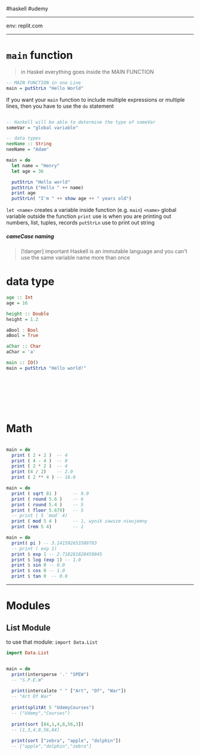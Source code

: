 #haskell #udemy 


---
env: replit.com



---
# `main` function

> in Haskel everything goes inside the MAIN FUNCTION

```haskell
-- MAIN FUNCTION in one Line
main = putStrLn "Hello World"
```

If you want your `main` function to include multiple expressions or multiple lines, then you have to use the `do` statement
```haskell

-- Haskell will be able to determine the type of someVar
someVar = "global variable" 

-- data types
neeName :: String
neeName = "Adam"

main = do
  let name = "Henry"
  let age = 36

  putStrLn "Hello world"
  putStrLn ("Hello " ++ name)
  print age
  putStrLn( "I'm " ++ show age ++ " years old")  
```

`let <name>` creates a variable inside function (e.g. `main`)
`<name>` global variable outside the function
`print` use is when you are printing out numbers, list, tuples, records
`putStrLn` use to print out string

##### *cameCase* naming

>[!danger] important
>Haskell is an immutable language and you can't use the same variable name more than once


# data type
```haskell
age :: Int
age = 16

height :: Double
height = 1.2

aBool : Bool
aBool = True

aChar :: Char
aChar = 'a'

main :: IO()
main = putStrLn "Hello world!"









```


# Math
```haskell

main = do
  print ( 2 + 2 )  -- 4
  print ( 4 - 4 )  -- 0
  print ( 2 * 2 )  -- 4
  print (4 / 2)    -- 2.0
  print ( 2 ** 4 ) -- 16.0

```


```haskell
main = do
  print ( sqrt 81 )      -- 9.0
  print ( round 5.6 )    -- 6
  print ( round 5.4 )    -- 5
  print ( floor 5.679)   -- 5
  -- print ( 5 `mod` 4) 
  print ( mod 5 4 )      -- 1, wynik zawsze nieujemny
  print (rem 5 4)        -- 1
```

```haskell
main = do
  print( pi ) -- 3.141592653589793
  -- print ( exp 1)
  print $ exp 1 -- 2.718281828459045
  print $ log (exp 1) -- 1.0
  print $ sin 0 -- 0.0
  print $ cos 0 -- 1.0
  print $ tan 0  -- 0.0

```


----
# Modules

## List Module

to use that module:
`import Data.List`

```haskell
import Data.List


main = do
  print(intersperse '.' "SPEW") 
  -- "S.P.E.W"
  
  print(intercalate " " ["Art", "Of", "War"]) 
  -- "Art Of War"
  
  print(splitAt 5 "UdemyCourses") 
  -- ("Udemy","Courses")
  
  print(sort [84,1,4,8,56,3]) 
  -- [1,3,4,8,56,84]
  
  print(sort ["zebra", "apple", "dolphin"]) 
  -- ["apple","dolphin","zebra"]
```
















